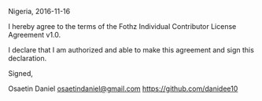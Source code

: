 Nigeria, 2016-11-16

I hereby agree to the terms of the Fothz Individual Contributor License Agreement v1.0.

I declare that I am authorized and able to make this agreement and sign this declaration.

Signed,

Osaetin Daniel osaetindaniel@gmail.com https://github.com/danidee10
